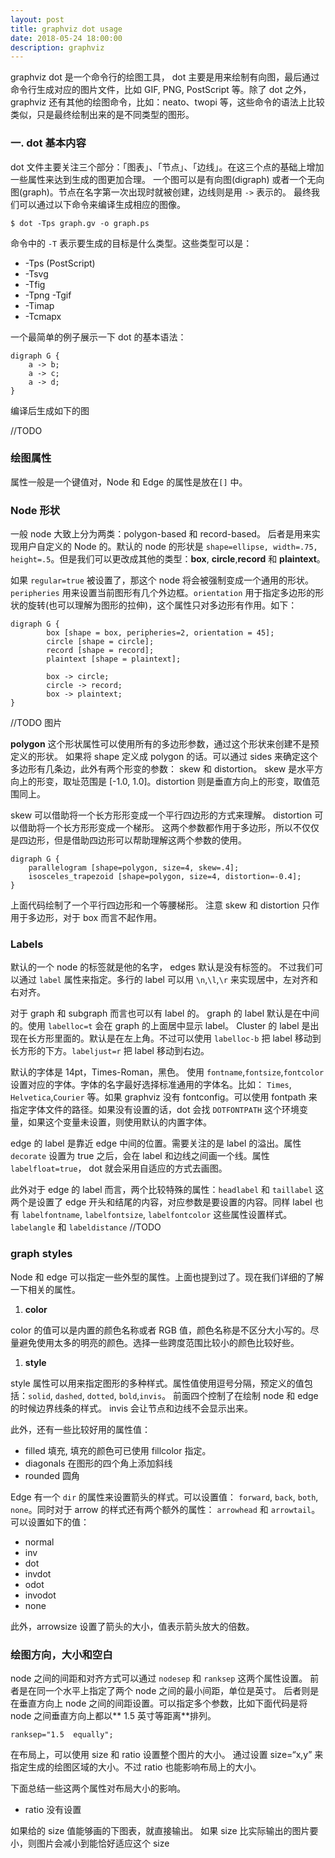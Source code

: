 ```yaml
---
layout: post
title: graphviz dot usage
date: 2018-05-24 18:00:00
description: graphviz
---
```


graphviz dot 是一个命令行的绘图工具， dot 主要是用来绘制有向图，最后通过命令行生成对应的图片文件，比如 GIF, PNG, PostScript 等。除了 dot 之外，graphviz 还有其他的绘图命令，比如：neato、twopi 等，这些命令的语法上比较类似，只是最终绘制出来的是不同类型的图形。

### 一. dot 基本内容

dot 文件主要关注三个部分：「图表」、「节点」、「边线」。在这三个点的基础上增加一些属性来达到生成的图更加合理。 一个图可以是有向图(digraph) 或者一个无向图(graph)。节点在名字第一次出现时就被创建，边线则是用 `->` 表示的。 最终我们可以通过以下命令来编译生成相应的图像。

```shell
$ dot -Tps graph.gv -o graph.ps
```

命令中的 `-T` 表示要生成的目标是什么类型。这些类型可以是：

+ -Tps (PostScript)
+ -Tsvg
+ -Tfig
+ -Tpng -Tgif
+ -Timap
+ -Tcmapx

一个最简单的例子展示一下 dot 的基本语法：

```graphviz
digraph G {
    a -> b;
    a -> c;
    a -> d;
}
```
编译后生成如下的图

//TODO

### 绘图属性
属性一般是一个键值对，Node 和 Edge 的属性是放在`[]` 中。

### Node 形状

一般 node 大致上分为两类：polygon-based 和 record-based。 后者是用来实现用户自定义的 Node 的。默认的 node 的形状是 `shape=ellipse, width=.75, height=.5`。但是我们可以更改成其他的类型：**box**, **circle**,**record** 和 **plaintext**。

如果 `regular=true` 被设置了，那这个 node 将会被强制变成一个通用的形状。`peripheries` 用来设置当前图形有几个外边框。`orientation` 用于指定多边形的形状的旋转(也可以理解为图形的拉伸)，这个属性只对多边形有作用。如下：

```graphviz
digraph G {
        box [shape = box, peripheries=2, orientation = 45];
        circle [shape = circle];
        record [shape = record];
        plaintext [shape = plaintext];

        box -> circle;
        circle -> record;
        box -> plaintext;
}
```

//TODO 图片

**polygon** 这个形状属性可以使用所有的多边形参数，通过这个形状来创建不是预定义的形状。 如果将 shape 定义成 polygon 的话。可以通过 sides 来确定这个多边形有几条边，此外有两个形变的参数： skew 和 distortion。 skew 是水平方向上的形变，取址范围是 [-1.0, 1.0]。distortion 则是垂直方向上的形变，取值范围同上。

skew 可以借助将一个长方形形变成一个平行四边形的方式来理解。 distortion 可以借助将一个长方形形变成一个梯形。 这两个参数都作用于多边形，所以不仅仅是四边形，但是借助四边形可以帮助理解这两个参数的使用。

```
digraph G {
    parallelogram [shape=polygon, size=4, skew=.4];
    isosceles_trapezoid [shape=polygon, size=4, distortion=-0.4];
}
```
上面代码绘制了一个平行四边形和一个等腰梯形。 注意 skew 和 distortion 只作用于多边形，对于 box 而言不起作用。

### Labels

默认的一个 node 的标签就是他的名字， edges 默认是没有标签的。 不过我们可以通过 `label` 属性来指定。多行的 label 可以用 `\n`,`\l`,`\r` 来实现居中，左对齐和右对齐。

对于 graph 和 subgraph 而言也可以有 label 的。 graph 的 label 默认是在中间的。使用 `labelloc=t` 会在 graph 的上面居中显示 label。
Cluster 的 label 是出现在长方形里面的。默认是在左上角。不过可以使用 `labelloc-b` 把 label 移动到长方形的下方。`labeljust=r` 把 label 移动到右边。

默认的字体是 14pt，Times-Roman，黑色。 使用 `fontname`,`fontsize`,`fontcolor` 设置对应的字体。字体的名字最好选择标准通用的字体名。比如： `Times`, `Helvetica`,`Courier` 等。如果 graphviz 没有 fontconfig。可以使用 fontpath 来指定字体文件的路径。如果没有设置的话，dot 会找 `DOTFONTPATH` 这个环境变量，如果这个变量未设置，则使用默认的内置字体。

edge 的 label 是靠近 edge 中间的位置。需要关注的是 label 的溢出。属性 `decorate` 设置为 true 之后，会在 label 和边线之间画一个线。属性`labelfloat=true`， dot 就会采用自适应的方式去画图。

此外对于 edge 的 label 而言，两个比较特殊的属性：`headlabel` 和 `taillabel`  这两个是设置了 edge 开头和结尾的内容，对应参数是要设置的内容。同样 label 也有 `labelfontname`, `labelfontsize`, `labelfontcolor` 这些属性设置样式。 `labelangle` 和 `labeldistance` //TODO


### graph styles

Node 和 edge 可以指定一些外型的属性。上面也提到过了。现在我们详细的了解一下相关的属性。

1. **color**

color 的值可以是内置的颜色名称或者 RGB 值，颜色名称是不区分大小写的。尽量避免使用太多的明亮的颜色。选择一些跨度范围比较小的颜色比较好些。

1. **style**

style 属性可以用来指定图形的多种样式。属性值使用逗号分隔，预定义的值包括：`solid`, `dashed`, `dotted`, `bold`,`invis`。 前面四个控制了在绘制 node 和 edge 的时候边界线条的样式。 invis 会让节点和边线不会显示出来。

此外，还有一些比较好用的属性值：

+ filled    填充, 填充的颜色可已使用 fillcolor 指定。
+ diagonals 在图形的四个角上添加斜线
+ rounded   圆角

Edge 有一个 `dir` 的属性来设置箭头的样式。可以设置值： `forward`, `back`, `both`, `none`。同时对于 arrow 的样式还有两个额外的属性： `arrowhead` 和 `arrowtail`。 可以设置如下的值：

+ normal
+ inv
+ dot
+ invdot
+ odot
+ invodot
+ none

此外，arrowsize 设置了箭头的大小，值表示箭头放大的倍数。

### 绘图方向，大小和空白

node 之间的间距和对齐方式可以通过 `nodesep` 和 `ranksep` 这两个属性设置。 前者是在同一个水平上指定了两个 node 之间的最小间距，单位是英寸。 后者则是在垂直方向上 node 之间的间距设置。可以指定多个参数，比如下面代码是将 node 之间垂直方向上都以** 1.5 英寸等距离**排列。

```graphviz
ranksep="1.5  equally";
```

在布局上，可以使用 size 和 ratio 设置整个图片的大小。 通过设置 size=“x,y” 来指定生成的绘图区域的大小。不过 ratio 也能影响布局上的大小。

下面总结一些这两个属性对布局大小的影响。

+ ratio 没有设置

如果给的 size 值能够画的下图表，就直接输出。 如果 size 比实际输出的图片要小，则图片会减小到能恰好适应这个 size




